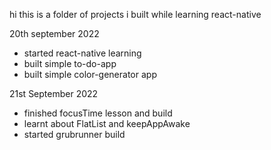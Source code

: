 hi this is a folder of projects i built while learning react-native

20th september 2022
- started react-native learning
- built simple to-do-app
- built simple color-generator app

21st September 2022
- finished focusTime lesson and build
- learnt about FlatList and keepAppAwake
- started grubrunner build